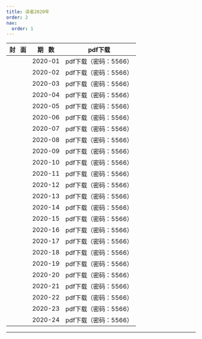 ```yaml
---
title: 读者2020年
order: 2
nav:
  order: 1
---
```

| 封   面 | 期   数 |        pdf下载        |
| :-------: | :-------: | :-------------------: |
|          |  2020-01  | pdf下载（密码：5566） |
|          |  2020-02  | pdf下载（密码：5566） |
|          |  2020-03  | pdf下载（密码：5566） |
|          |  2020-04  | pdf下载（密码：5566） |
|          |  2020-05  | pdf下载（密码：5566） |
|          |  2020-06  | pdf下载（密码：5566） |
|          |  2020-07  | pdf下载（密码：5566） |
|          |  2020-08  | pdf下载（密码：5566） |
|          |  2020-09  | pdf下载（密码：5566） |
|          |  2020-10  | pdf下载（密码：5566） |
|          |  2020-11  | pdf下载（密码：5566） |
|          |  2020-12  | pdf下载（密码：5566） |
|          |  2020-13  | pdf下载（密码：5566） |
|          |  2020-14  | pdf下载（密码：5566） |
|          |  2020-15  | pdf下载（密码：5566） |
|          |  2020-16  | pdf下载（密码：5566） |
|          |  2020-17  | pdf下载（密码：5566） |
|          |  2020-18  | pdf下载（密码：5566） |
|          |  2020-19  | pdf下载（密码：5566） |
|          |  2020-20  | pdf下载（密码：5566） |
|          |  2020-21  | pdf下载（密码：5566） |
|          |  2020-22  | pdf下载（密码：5566） |
|          |  2020-23  | pdf下载（密码：5566） |
|          |  2020-24  | pdf下载（密码：5566） |

---
